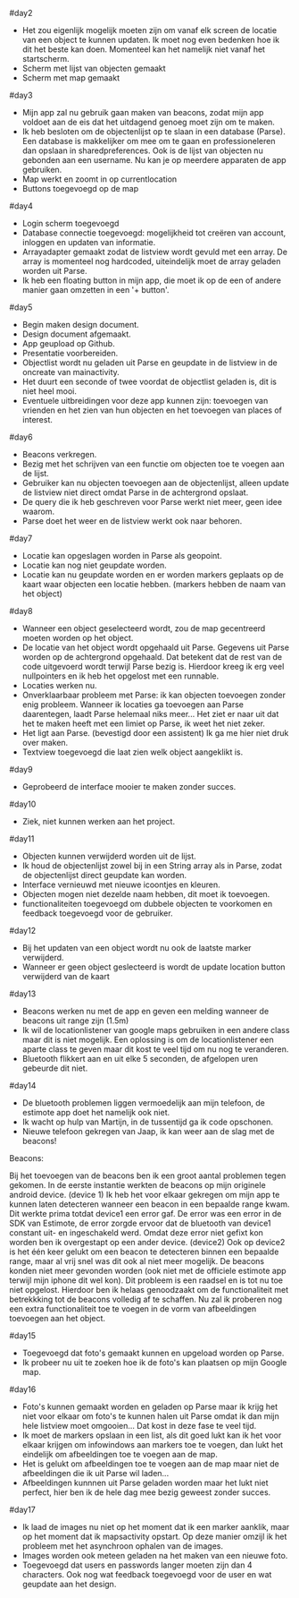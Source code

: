 #day2

- Het zou eigenlijk mogelijk moeten zijn om vanaf elk screen de locatie van een object te kunnen updaten. Ik moet nog even bedenken hoe ik dit het beste kan doen. Momenteel kan het namelijk niet vanaf het startscherm. 
- Scherm met lijst van objecten gemaakt
- Scherm met map gemaakt

#day3

- Mijn app zal nu gebruik gaan maken van beacons, zodat mijn app voldoet aan de eis dat het uitdagend genoeg moet zijn om te maken.
- Ik heb besloten om de objectenlijst op te slaan in een database (Parse). Een database is makkelijker om mee om te gaan en professioneleren dan opslaan in sharedpreferences. Ook is de lijst van objecten nu gebonden aan een username. Nu kan je op meerdere apparaten de app gebruiken.
- Map werkt en zoomt in op currentlocation
- Buttons toegevoegd op de map


#day4

- Login scherm toegevoegd
- Database connectie toegevoegd: mogelijkheid tot creëren van account, inloggen en updaten van informatie.
- Arrayadapter gemaakt zodat de listview wordt gevuld met een array. De array is momenteel nog hardcoded, uiteindelijk moet de array geladen worden uit Parse.
- Ik heb een floating button in mijn app, die moet ik op de een of andere manier gaan omzetten in een '+ button'.

#day5

- Begin maken design document.
- Design document afgemaakt.
- App geupload op Github.
- Presentatie voorbereiden.
- Objectlist wordt nu geladen uit Parse en geupdate in de listview in de oncreate van mainactivity.
- Het duurt een seconde of twee voordat de objectlist geladen is, dit is niet heel mooi.
- Eventuele uitbreidingen voor deze app kunnen zijn: toevoegen van vrienden en het zien van hun objecten en het toevoegen van places of interest.

#day6

- Beacons verkregen.
- Bezig met het schrijven van een functie om objecten toe te voegen aan de lijst.
- Gebruiker kan nu objecten toevoegen aan de objectenlijst, alleen update de listview niet direct omdat Parse in de achtergrond opslaat.
- De query die ik heb geschreven voor Parse werkt niet meer, geen idee waarom.
- Parse doet het weer en de listview werkt ook naar behoren.

#day7
- Locatie kan opgeslagen worden in Parse als geopoint. 
- Locatie kan nog niet geupdate worden.
- Locatie kan nu geupdate worden en er worden markers geplaats op de kaart waar objecten een locatie hebben. (markers hebben de naam van het object)

#day8
- Wanneer een object geselecteerd wordt, zou de map gecentreerd moeten worden op het object.
- De locatie van het object wordt opgehaald uit Parse. Gegevens uit Parse worden op de achtergrond opgehaald. Dat betekent dat de rest van de code uitgevoerd wordt terwijl Parse bezig is. Hierdoor kreeg ik erg veel nullpointers en ik heb het opgelost met een runnable.
- Locaties werken nu.
- Onverklaarbaar probleem met Parse: ik kan objecten toevoegen zonder enig probleem. Wanneer ik locaties ga toevoegen aan Parse daarentegen, laadt Parse helemaal niks meer... Het ziet er naar uit dat het te maken heeft met een limiet op Parse, ik weet het niet zeker.
- Het ligt aan Parse. (bevestigd door een assistent) Ik ga me hier niet druk over maken.
- Textview toegevoegd die laat zien welk object aangeklikt is.

#day9
- Geprobeerd de interface mooier te maken zonder succes.

#day10

- Ziek, niet kunnen werken aan het project.

#day11

- Objecten kunnen verwijderd worden uit de lijst.
- Ik houd de objectenlijst zowel bij in een String array als in Parse, zodat de objectenlijst direct geupdate kan worden. 
- Interface vernieuwd met nieuwe icoontjes en kleuren.
- Objecten mogen niet dezelde naam hebben, dit moet ik toevoegen.
- functionaliteiten toegevoegd om dubbele objecten te voorkomen en feedback toegevoegd voor de gebruiker.

#day12

- Bij het updaten van een object wordt nu ook de laatste marker verwijderd.
- Wanneer er geen object geslecteerd is wordt de update location button verwijderd van de kaart

#day13

- Beacons werken nu met de app en geven een melding wanneer de beacons uit range zijn (1.5m)
- Ik wil de locationlistener van google maps gebruiken in een andere class maar dit is niet mogelijk. Een oplossing is om de locationlistener een aparte class te geven maar dit kost te veel tijd om nu nog te veranderen.
- Bluetooth flikkert aan en uit elke 5 seconden, de afgelopen uren gebeurde dit niet. 

#day14

- De bluetooth problemen liggen vermoedelijk aan mijn telefoon, de estimote app doet het namelijk ook niet.
- Ik wacht op hulp van Martijn, in de tussentijd ga ik code opschonen.
- Nieuwe telefoon gekregen van Jaap, ik kan weer aan de slag met de beacons!

Beacons:

Bij het toevoegen van de beacons ben ik een groot aantal problemen tegen gekomen. In de eerste instantie werkten de beacons op mijn originele android device. (device 1) Ik heb het voor elkaar gekregen om mijn app te kunnen laten detecteren wanneer een beacon in een bepaalde range kwam. Dit werkte prima totdat device1 een error gaf. De error was een error in de SDK van Estimote, de error zorgde ervoor dat de bluetooth van device1 constant uit- en ingeschakeld werd. Omdat deze error niet gefixt kon worden ben ik overgestapt op een ander device. (device2) Ook op device2 is het één keer gelukt om een beacon te detecteren binnen een bepaalde range, maar al vrij snel was dit ook al niet meer mogelijk. De beacons konden niet meer gevonden worden (ook niet met de officiele estimote app terwijl mijn iphone dit wel kon). Dit probleem is een raadsel en is tot nu toe niet opgelost. Hierdoor ben ik helaas genoodzaakt om de functionaliteit met betrekkking tot de beacons volledig af te schaffen. Nu zal ik proberen nog een extra functionaliteit toe te voegen in de vorm van afbeeldingen toevoegen aan het object.

#day15

- Toegevoegd dat foto's gemaakt kunnen en upgeload worden op Parse.
- Ik probeer nu uit te zoeken hoe ik de foto's kan plaatsen op mijn Google map.

#day16

- Foto's kunnen gemaakt worden en geladen op Parse maar ik krijg het niet voor elkaar om foto's te kunnen halen uit Parse omdat ik dan mijn hele listview moet omgooien... Dat kost in deze fase te veel tijd.
- Ik moet de markers opslaan in een list, als dit goed lukt kan ik het voor elkaar krijgen om infowindows aan markers toe te voegen, dan lukt het eindelijk om afbeeldingen toe te voegen aan de map.
- Het is gelukt om afbeeldingen toe te voegen aan de map maar niet de afbeeldingen die ik uit Parse wil laden...
- Afbeeldingen kunnnen uit Parse geladen worden maar het lukt niet perfect, hier ben ik de hele dag mee bezig geweest zonder succes.

#day17

- Ik laad de images nu niet op het moment dat ik een marker aanklik, maar op het moment dat ik mapsactivity opstart. Op deze manier omzijl ik het probleem met het asynchroon ophalen van de images.
- Images worden ook meteen geladen na het maken van een nieuwe foto. 
- Toegevoegd dat users en passwords langer moeten zijn dan 4 characters. Ook nog wat feedback toegevoegd voor de user en wat geupdate aan het design.



